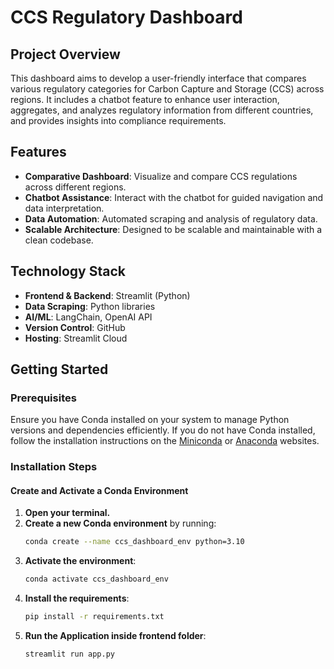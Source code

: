 # CCS Regulatory Dashboard

## Project Overview

This dashboard aims to develop a user-friendly interface that compares various regulatory categories for Carbon Capture and Storage (CCS) across regions. It includes a chatbot feature to enhance user interaction, aggregates, and analyzes regulatory information from different countries, and provides insights into compliance requirements.

## Features

- **Comparative Dashboard**: Visualize and compare CCS regulations across different regions.
- **Chatbot Assistance**: Interact with the chatbot for guided navigation and data interpretation.
- **Data Automation**: Automated scraping and analysis of regulatory data.
- **Scalable Architecture**: Designed to be scalable and maintainable with a clean codebase.

## Technology Stack

- **Frontend & Backend**: Streamlit (Python)
- **Data Scraping**: Python libraries
- **AI/ML**: LangChain, OpenAI API
- **Version Control**: GitHub
- **Hosting**: Streamlit Cloud

## Getting Started

### Prerequisites

Ensure you have Conda installed on your system to manage Python versions and dependencies efficiently. If you do not have Conda installed, follow the installation instructions on the [Miniconda](https://docs.conda.io/en/latest/miniconda.html) or [Anaconda](https://www.anaconda.com/products/individual) websites.

### Installation Steps

#### Create and Activate a Conda Environment

1. **Open your terminal.**
2. **Create a new Conda environment** by running:
   ```bash
   conda create --name ccs_dashboard_env python=3.10
3. **Activate the environment**:
   ```bash
   conda activate ccs_dashboard_env
4. **Install the requirements**:
    ```bash
    pip install -r requirements.txt
5. **Run the Application inside frontend folder**:
    ```bash
    streamlit run app.py
